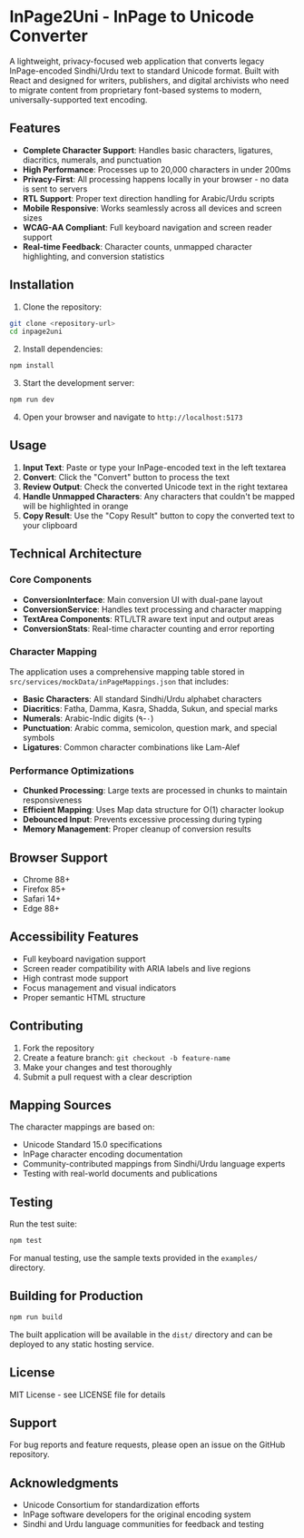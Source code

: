 # InPage2Uni - InPage to Unicode Converter

A lightweight, privacy-focused web application that converts legacy InPage-encoded Sindhi/Urdu text to standard Unicode format. Built with React and designed for writers, publishers, and digital archivists who need to migrate content from proprietary font-based systems to modern, universally-supported text encoding.

## Features

- **Complete Character Support**: Handles basic characters, ligatures, diacritics, numerals, and punctuation
- **High Performance**: Processes up to 20,000 characters in under 200ms
- **Privacy-First**: All processing happens locally in your browser - no data is sent to servers
- **RTL Support**: Proper text direction handling for Arabic/Urdu scripts
- **Mobile Responsive**: Works seamlessly across all devices and screen sizes
- **WCAG-AA Compliant**: Full keyboard navigation and screen reader support
- **Real-time Feedback**: Character counts, unmapped character highlighting, and conversion statistics

## Installation

1. Clone the repository:
```bash
git clone <repository-url>
cd inpage2uni
```

2. Install dependencies:
```bash
npm install
```

3. Start the development server:
```bash
npm run dev
```

4. Open your browser and navigate to `http://localhost:5173`

## Usage

1. **Input Text**: Paste or type your InPage-encoded text in the left textarea
2. **Convert**: Click the "Convert" button to process the text
3. **Review Output**: Check the converted Unicode text in the right textarea
4. **Handle Unmapped Characters**: Any characters that couldn't be mapped will be highlighted in orange
5. **Copy Result**: Use the "Copy Result" button to copy the converted text to your clipboard

## Technical Architecture

### Core Components

- **ConversionInterface**: Main conversion UI with dual-pane layout
- **ConversionService**: Handles text processing and character mapping
- **TextArea Components**: RTL/LTR aware text input and output areas
- **ConversionStats**: Real-time character counting and error reporting

### Character Mapping

The application uses a comprehensive mapping table stored in `src/services/mockData/inPageMappings.json` that includes:

- **Basic Characters**: All standard Sindhi/Urdu alphabet characters
- **Diacritics**: Fatha, Damma, Kasra, Shadda, Sukun, and special marks
- **Numerals**: Arabic-Indic digits (٠-٩)
- **Punctuation**: Arabic comma, semicolon, question mark, and special symbols
- **Ligatures**: Common character combinations like Lam-Alef

### Performance Optimizations

- **Chunked Processing**: Large texts are processed in chunks to maintain responsiveness
- **Efficient Mapping**: Uses Map data structure for O(1) character lookup
- **Debounced Input**: Prevents excessive processing during typing
- **Memory Management**: Proper cleanup of conversion results

## Browser Support

- Chrome 88+
- Firefox 85+
- Safari 14+
- Edge 88+

## Accessibility Features

- Full keyboard navigation support
- Screen reader compatibility with ARIA labels and live regions
- High contrast mode support
- Focus management and visual indicators
- Proper semantic HTML structure

## Contributing

1. Fork the repository
2. Create a feature branch: `git checkout -b feature-name`
3. Make your changes and test thoroughly
4. Submit a pull request with a clear description

## Mapping Sources

The character mappings are based on:
- Unicode Standard 15.0 specifications
- InPage character encoding documentation
- Community-contributed mappings from Sindhi/Urdu language experts
- Testing with real-world documents and publications

## Testing

Run the test suite:
```bash
npm test
```

For manual testing, use the sample texts provided in the `examples/` directory.

## Building for Production

```bash
npm run build
```

The built application will be available in the `dist/` directory and can be deployed to any static hosting service.

## License

MIT License - see LICENSE file for details

## Support

For bug reports and feature requests, please open an issue on the GitHub repository.

## Acknowledgments

- Unicode Consortium for standardization efforts
- InPage software developers for the original encoding system
- Sindhi and Urdu language communities for feedback and testing